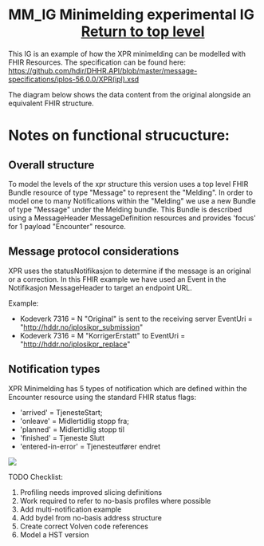 # MM_IG Minimelding experimental IG   &nbsp; &nbsp; &nbsp; &nbsp; &nbsp; &nbsp; &nbsp; &nbsp; &nbsp; &nbsp; &nbsp;     [Return to top level](/arh_helsedir1/)

This IG is an example of how the XPR minimelding can be modelled with FHIR Resources. The specification can be found here: https://github.com/hdir/DHHR.API/blob/master/message-specifications/iplos-56.0.0/XPR(ipl).xsd

The diagram below shows the data content from the original alongside an equivalent FHIR structure.

# Notes on functional strucucture:

## Overall structure
To model the levels of the xpr structure this version uses a top level FHIR Bundle resource of type "Message" to represent the "Melding". In order to model one to many Notifications within the "Melding" we use a new Bundle of type "Message" under the Melding bundle. This Bundle is described using a MessageHeader MessageDefinition resources and provides 'focus' for 1 payload "Encounter" resource.

## Message protocol considerations
XPR uses the statusNotifikasjon to determine if the message is an original or a correction. In this FHIR example we have used an Event in the Notifikasjon MessageHeader to target an endpoint URL.

Example:
- Kodeverk 7316 = N "Original" is sent to the receiving server EventUri = "http://hddr.no/iplosikpr_submission"
- Kodeverk 7316 = M "KorrigerErstatt" to EventUri = "http://hddr.no/iplosikpr_replace"

## Notification types
XPR Minimelding has 5 types of notification which are defined within the Encounter resource using the standard FHIR status flags:
- 'arrived' = TjenesteStart; 
- 'onleave' = Midlertidlig stopp fra; 
- 'planned' = Midlertidlig stopp til 
- 'finished' = Tjeneste Slutt
- 'entered-in-error' = Tjenesteutfører endret

<img src="../assets/images/MinimeldingModel1.png">

TODO Checklist:
1. Profiling needs improved slicing definitions
2. Work required to refer to no-basis profiles where possible
3. Add multi-notification example
4. Add bydel from no-basis address structure
5. Create correct Volven code references
6. Model a HST version